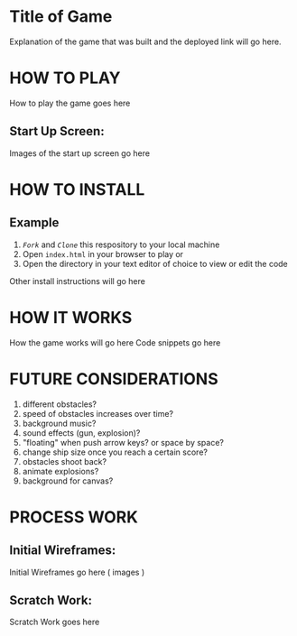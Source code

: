 # Title of Game

Explanation of the game that was built and the deployed link will go here.

# HOW TO PLAY

How to play the game goes here

## Start Up Screen:

Images of the start up screen go here

# HOW TO INSTALL

## Example

1. _`Fork`_ and _`Clone`_ this respository to your local machine
2. Open `index.html` in your browser to play or
3. Open the directory in your text editor of choice to view or edit the code

Other install instructions will go here

# HOW IT WORKS

How the game works will go here
Code snippets go here

# FUTURE CONSIDERATIONS

1. different obstacles?
2. speed of obstacles increases over time?
3. background music?
4. sound effects (gun, explosion)?
5. "floating" when push arrow keys? or space by space?
6. change ship size once you reach a certain score?
7. obstacles shoot back?
8. animate explosions?
9. background for canvas?

# PROCESS WORK

## Initial Wireframes:

Initial Wireframes go here ( images )

## Scratch Work:

Scratch Work goes here
